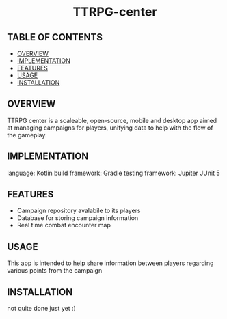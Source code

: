 <div align="center">
    <h1>TTRPG-center</h1>
</div>

## TABLE OF CONTENTS
- [OVERVIEW](#overview)
- [IMPLEMENTATION](#implementation)
- [FEATURES](#features)
- [USAGE](#usage)
- [INSTALLATION](#installation)

## OVERVIEW 
TTRPG center is a scaleable, open-source, mobile and desktop app aimed at managing campaigns for players, unifying data to help with the flow of the gameplay.

## IMPLEMENTATION
language: Kotlin
build framework: Gradle
testing framework: Jupiter JUnit 5 

## FEATURES
* Campaign repository avalabile to its players
* Database for storing campaign information
* Real time combat encounter map

## USAGE
This app is intended to help share information between players regarding various points from the campaign 

## INSTALLATION
not quite done just yet :)


